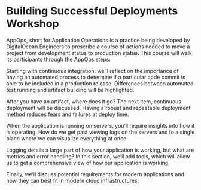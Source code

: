 # Building Successful Deployments Workshop

AppOps, short for Application Operations is a practice being developed by DigitalOcean Engineers to prescribe a course of actions needed to move a project from development status to production status. This course will walk its participants through the AppOps steps.

Starting with continuous integration, we’ll reflect on the importance of having an automated process to determine if a particular code commit is able to be included in a production release. Differences between automated test running and artifact building will be highlighted.

After you have an artifact, where does it go? The next item, continuous deployment will be discussed. Having a robust and repeatable deployment method reduces fears and failures at deploy time.

When the application is running on servers, you’ll require insights into how it is operating. How do we get past viewing logs on the servers and to a single place where we can visualize everything at once.

Logging details a large part of how your application is working, but what are metrics and error handling? In this section, we’ll add tools, which will allow us to get a comprehensive view of how our application is working.

Finally, we’ll discuss potential requirements for modern applications and how they can best fit in modern cloud infrastructures.

